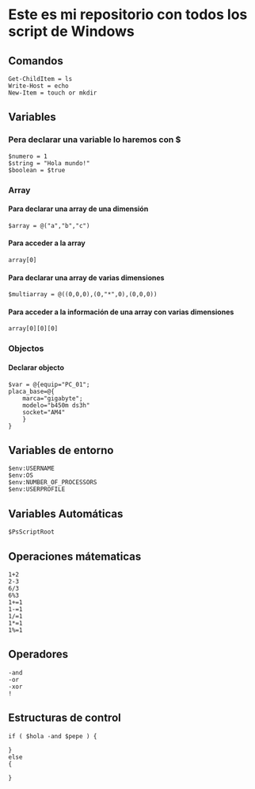 # Este es mi repositorio con todos los script de Windows
## Comandos
```
Get-ChildItem = ls
Write-Host = echo
New-Item = touch or mkdir
```
## Variables
### Pera declarar una variable lo haremos con $
```
$numero = 1
$string = "Hola mundo!"
$boolean = $true
```

### Array
#### Para declarar una array de una dimensión
```
$array = @("a","b","c")
```
#### Para acceder a la array
```
array[0]
```
#### Para declarar una array de varias dimensiones
```
$multiarray = @((0,0,0),(0,"*",0),(0,0,0))
```
#### Para acceder a la información de una array con varias dimensiones
```
array[0][0][0]
```
### Objectos

#### Declarar objecto
```
$var = @{equip="PC_01";
placa_base=@{
    marca="gigabyte";
    modelo="b450m ds3h"
    socket="AM4"
    }
}
```
## Variables de entorno
```
$env:USERNAME
$env:OS
$env:NUMBER_OF_PROCESSORS
$env:USERPROFILE
```

## Variables Automáticas
```
$PsScriptRoot
```

## Operaciones mátematicas
```
1+2
2-3
6/3
6%3
1+=1
1-=1
1/=1
1*=1
1%=1

```


## Operadores
```
-and
-or
-xor
!
```

## Estructuras de control
``` 
if ( $hola -and $pepe ) {

}
else
{
    
}
```
